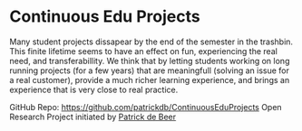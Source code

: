 # Continuous Edu Projects

Many student projects dissapear by the end of the semester in the trashbin. This finite lifetime seems to have an effect on fun, experiencing the real need, and transferabillity. We think that by letting students working on long running projects (for a few years) that are meaningfull (solving an issue for a real customer), provide a much richer learning experience, and brings an experience that is very close to real practice.

GitHub Repo: https://github.com/patrickdb/ContinuousEduProjects
Open Research Project initiated by [Patrick de Beer](Patrick%20de%20Beer.md)